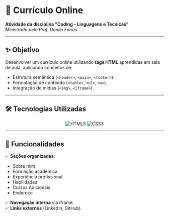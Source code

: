 # 📄 Currículo Online  

**Atividade da disciplina "Coding - Linguagens e Técnicas"**  
*Ministrada pelo Prof. Danilo Farias*  

---

## ✨ Objetivo  
Desenvolver um currículo online utilizando **tags HTML** aprendidas em sala de aula, aplicando conceitos de:  
- Estrutura semântica (`<header>`, `<main>`, `<footer>`).  
- Formatação de conteúdo (`<table>`, `<ul>`, `<a>`).  
- Integração de mídias (`<img>`, `<iframe>`).  

---

## 🛠️ Tecnologias Utilizadas  
<div align="center">  
  <img src="https://img.shields.io/badge/HTML5-E34F26?style=for-the-badge&logo=html5&logoColor=white" alt="HTML5">  
  <img src="https://img.shields.io/badge/CSS3-1572B6?style=for-the-badge&logo=css3&logoColor=white" alt="CSS3">  
</div>  

---

## 🎯 Funcionalidades  
✅ **Seções organizadas**:  
- Sobre mim  
- Formação acadêmica  
- Experiência profissional  
- Habilidades
- Cursos Adicionais
- Endereço 

✅ **Navegação interna** via iframe.  
✅ **Links externos** (LinkedIn, GitHub).  



